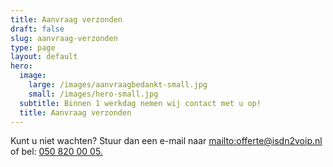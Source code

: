 ```yaml
---
title: Aanvraag verzonden
draft: false
slug: aanvraag-verzonden
type: page
layout: default
hero:
  image:
    large: /images/aanvraagbedankt-small.jpg
    small: /images/hero-small.jpg
  subtitle: Binnen 1 werkdag nemen wij contact met u op!
  title: Aanvraag verzonden
---
```

 Kunt u niet wachten? Stuur dan een e-mail naar <mailto:offerte@isdn2voip.nl> of bel: [050 820 00 05.](tel:+31508200005)
